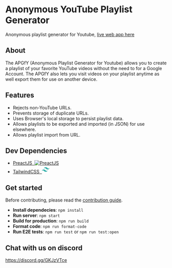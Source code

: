 # Anonymous YouTube Playlist Generator

Anonymous playlist generator for Youtube, [live web app here](https://anonymous-youtube-playlist-generator.netlify.app/)  

## About

The APGfY (Anonymous Playlist Generator for Youtube) allows you to create a playlist of your favorite YouTube videos without the need to for a Google Account. The APGfY also lets you visit videos on your playlist anytime as well export them for use on another device. 

## Features 

- Rejects non-YouTube URLs. 
- Prevents storage of duplicate URLs.
- Uses Browser's local storage to persist playlist data. 
- Allows playlists to be exported and imported (in JSON) for use elsewhere. 
- Allows playlist import from URL.

## Dev Dependencies  

- <a href="https://preactjs.com/" target="_blank">PreactJS &nbsp;<img src="https://raw.githubusercontent.com/preactjs/preact/8b0bcc927995c188eca83cba30fbc83491cc0b2f/logo.svg?sanitize=true" title="PreactJS" alt="PreactJS" height="24" /></a>
- <a href="https://tailwindcss.com/" target="_blank">TailwindCSS &nbsp;<img src="https://github.com/devicons/devicon/blob/master/icons/tailwindcss/tailwindcss-plain.svg" title="TailwindCSS" alt="TailwindCSS" height="24"/></a>

## Get started

Before contributing, please read the [contribution guide](https://github.com/RodrigoWebDev/anonymous-youtube-playlist-generator/blob/master/CONTRIBUTING.md).

- **Install dependecies**: `npm install`
- **Run server**: `npm start`
- **Build for production**: `npm run build`
- **Format code**: `npm run format-code`
- **Run E2E tests**: `npm run test` or `npm run test:open`

## Chat with us on discord

https://discord.gg/GKJzVTce
